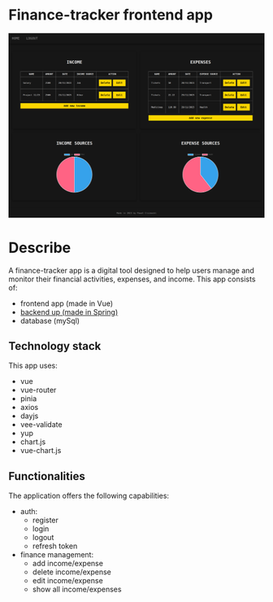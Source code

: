 # Finance-tracker frontend app

![Home View](./docs/home.png)

# Describe

A finance-tracker app is a digital tool designed to help users manage and monitor their financial activities, expenses, and income. This app consists of:

- frontend app (made in Vue)
- [backend up (made in Spring)](https://github.com/kardahim/finance-tracker-backend)
- database (mySql)

## Technology stack

This app uses:

- vue
- vue-router
- pinia
- axios
- dayjs
- vee-validate
- yup
- chart.js
- vue-chart.js

## Functionalities

The application offers the following capabilities:

- auth:
  - register
  - login
  - logout
  - refresh token
- finance management:
  - add income/expense
  - delete income/expense
  - edit income/expense
  - show all income/expenses
